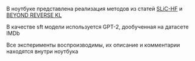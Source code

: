 В ноутбуке представлена реализация методов из статей [SLiC-HF](https://arxiv.org/pdf/2305.10425.pdf) и [BEYOND REVERSE KL](https://arxiv.org/pdf/2309.16240v1.pdf)

В качестве sft модели используется GPT-2, дообученная на датасете IMDb

Все эксперименты воспроизводимы, их описание и комментарии находятся внутри ноутбука